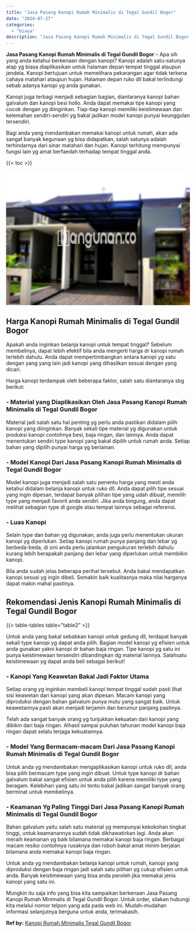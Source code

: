 ```yaml
---
title: "Jasa Pasang Kanopi Rumah Minimalis di Tegal Gundil Bogor"
date: "2024-07-27"
categories: 
  - "biaya"
description: "Jasa Pasang Kanopi Rumah Minimalis di Tegal Gundil Bogor. Mungkin itu saja info yang bisa kita sampaikan berkenaan Jasa Pasang Kanopi Rumah Minimalis di Tega..."
---
```


**Jasa Pasang Kanopi Rumah Minimalis di Tegal Gundil Bogor** – Apa sih yang anda ketahui berkenaan dengan kanopi? Kanopi adalah satu-satunya atap yg biasa diaplikasikan untuk halaman depan tempat tinggal ataupun jendela. Kanopi bertujuan untuk memelihara pekarangan agar tidak terkena cahaya matahari ataupun hujan. Halaman depan ruko dll bakal terlindungi sebab adanya kanopi yg anda gunakan.

Kanopi juga terbagi menjadi sebagian bagian, diantaranya kanopi bahan galvalum dan kanopi besi hollo. Anda dapat memakai tipe kanopi yang cocok dengan yg diinginkan. Tiap-tiap kanopi memiliki keistimewaan dan kelemahan sendiri-sendiri yg bakal jadikan model kanopi punyai keunggulan tersendiri.

Bagi anda yang mendambakan memakai kanopi untuk rumah, akan ada sangat banyak kegunaan yg bisa didapatkan, salah satunya adalah terhindarnya dari sinar matahari dan hujan. Kanopi terhitung mempunyai fungsi lain yg amat berfaedah terhadap tempat tinggal anda.

{{< toc >}}

![Jasa Pasang Kanopi Rumah Minimalis di Tegal Gundil Bogor](/images/harga-kanopi-minimalis-57.png)

## Harga Kanopi Rumah Minimalis di Tegal Gundil Bogor

Apakah anda inginkan belanja kanopi untuk tempat tinggal? Sebelum membelinya, dapat lebih efektif bila anda mengerti harga dr kanopi rumah terlebih dahulu. Anda dapat mempertimbangkan antara kanopi yg satu dengan yang yang lain jadi kanopi yang dihasilkan sesuai dengan yang dicari.

Harga kanopi terdampak oleh beberapa faktor, salah satu diantaranya sbg berikut:

### \- Material yang Diaplikasikan Oleh Jasa Pasang Kanopi Rumah Minimalis di Tegal Gundil Bogor

Material jadi salah satu hal penting yg perlu anda pastikan didalam pilih kanopi yang diinginkan. Banyak sekali tipe material yg digunakan untuk produksi kanopi contohnya besi, baja ringan, dan lainnya. Anda dapat menentukan sendiri type kanopi yang bakal dipilih untuk rumah anda. Setiap bahan yang dipilih punyai harga yg berlainan.

### \- Model Kanopi Dari Jasa Pasang Kanopi Rumah Minimalis di Tegal Gundil Bogor

Model kanopi juga menjadi salah satu penentu harga yang mesti anda ketahui didalam belanja kanopi untuk ruko dll. Anda dapat pilih tipe sesuai yang ingin dipesan, terdapat banyak pilihan tipe yang udah dibuat, memilih type yang menjadi favorit anda sendiri. Jika anda bingung, anda dapat melihat sebagian type di google atau tempat lainnya sebagai referensi.

### \- Luas Kanopi

Selain type dan bahan yg digunakan, anda juga perlu menentukan ukuran kanopi yg diperlukan. Setiap kanopi rumah punya panjang dan lebar yg berbeda-beda, di sini anda perlu jalankan pengukuran terlebih dahulu kurang lebih berapakah panjang dan lebar yang diperlukan untuk membikin kanopi.

Bila anda sudah jelas beberapa perihal tersebut. Anda bakal mendapatkan kanopi sesuai yg ingin dibeli. Semakin baik kualitasnya maka nilai harganya dapat makin mahal pastinya.

## Rekomendasi Jenis Kanopi Rumah Minimalis di Tegal Gundil Bogor

{{< table-tables table="table2" >}}

Untuk anda yang bakal sebabkan kanopi untuk gedung dll, terdapat banyak sekali type kanopi yg dapat anda pilih. Bagian model kanopi yg efisien untuk anda gunakan yakni kanopi dr bahan baja ringan. Tipe kanopi yg satu ini punya keistimewaan tersendiri dibandingkan dg material lainnya. Salahsatu keistimewaan yg dapat anda beli sebagai berikut!

### \- Kanopi Yang Keawetan Bakal Jadi Faktor Utama

Setiap orang yg inginkan membeli kanopi tempat tinggal sudah pasti lihat sisi keawetan dari kanopi yang akan dipesan. Macam kanopi yang diproduksi dengan bahan galvalum punya mutu yang sangat baik. Untuk keawetannya pasti akan menjadi terjamin dan berumur panjang pastinya.

Telah ada sangat banyak orang yg tunjukkan kekuatan dari kanopi yang dibikin dari baja ringan. Alhasil sampai puluhan tahunan model kanopi baja ringan dapat selalu terjaga kekuatannya.

### \- Model Yang Bermacam-macam Dari Jasa Pasang Kanopi Rumah Minimalis di Tegal Gundil Bogor

Untuk anda yg mendambakan mengaplikasikan kanopi untuk ruko dll, anda bisa pilih bermacam type yang ingin dibuat. Untuk type kanopi dr bahan galvalum bakal sangat efisien untuk anda pilih karena memiliki type yang beragam. Kelebihan yang satu ini tentu bakal jadikan sangat banyak orang berminat untuk membelinya.

### \- Keamanan Yg Paling Tinggi Dari Jasa Pasang Kanopi Rumah Minimalis di Tegal Gundil Bogor

Bahan galvalum yaitu salah satu material yg mempunyai kekokohan tingkat tinggi, untuk keamanannya sudah tidak dikhawatirkan lagi. Anda akan meraih keamanan yg baik bilamana memakai kanopi baja ringan. Berbagai macam resiko contohnya rusaknya dan roboh bakal amat minim berjalan bilamana anda memakai kanopi baja ringan.

Untuk anda yg mendambakan belanja kanopi untuk rumah, kanopi yang diproduksi dengan baja ringan jadi salah satu pilihan yg cukup efisien untuk anda. Banyak keistimewaan yang bisa anda peroleh jika memakai jenis kanopi yang satu ini.

Mungkin itu saja info yang bisa kita sampaikan berkenaan Jasa Pasang Kanopi Rumah Minimalis di Tegal Gundil Bogor. Untuk order, silakan hubungi kita melalui nomor telpon yang ada pada web ini. Mudah-mudahan informasi selanjutnya berguna untuk anda, terimakasih.

**Ref by:**  [Kanopi Rumah Minimalis Tegal Gundil Bogor](https://id.wikipedia.org/wiki/Kanopi)
